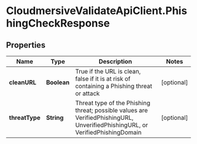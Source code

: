# CloudmersiveValidateApiClient.PhishingCheckResponse

## Properties
Name | Type | Description | Notes
------------ | ------------- | ------------- | -------------
**cleanURL** | **Boolean** | True if the URL is clean, false if it is at risk of containing a Phishing threat or attack | [optional] 
**threatType** | **String** | Threat type of the Phishing threat; possible values are VerifiedPhishingURL, UnverifiedPhishingURL, or VerifiedPhishingDomain | [optional] 


